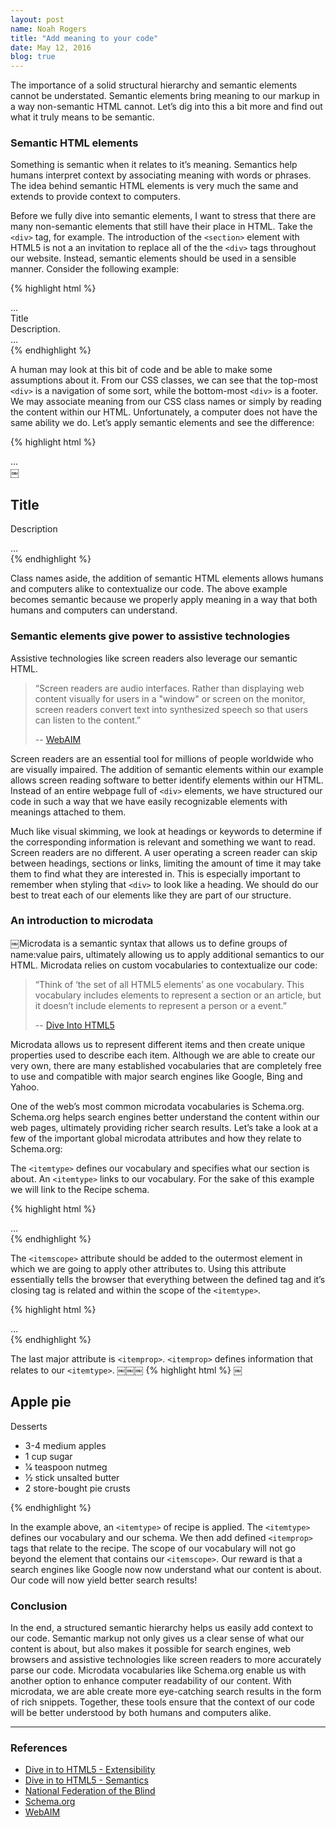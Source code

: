 ```yaml
---
layout: post
name: Noah Rogers
title: "Add meaning to your code"
date: May 12, 2016
blog: true
---
```


The importance of a solid structural hierarchy and semantic elements cannot be understated. Semantic elements bring meaning to our markup in a way non-semantic HTML cannot. Let’s dig into this a bit more and find out what it truly means to be semantic.

### Semantic HTML elements
Something is semantic when it relates to it’s meaning. Semantics help humans interpret context by associating meaning with words or phrases. The idea behind semantic HTML elements is very much the same and extends to provide context to computers.

Before we fully dive into semantic elements, I want to stress that there are many non-semantic elements that still have their place in HTML. Take the `<div>` tag, for example. The introduction of the `<section>` element with HTML5 is not a an invitation to replace all of the the `<div>` tags throughout our website. Instead, semantic elements should be used in a sensible manner. Consider the following example:

{% highlight html %}
<div class="navigation"> ... </div>
  <div class="section">
    <div class="section-title">Title</div>
    <div class="description">Description.</div>
  </div>
<div class="footer"> ... </div>
{% endhighlight %}

A human may look at this bit of code and be able to make some assumptions about it. From our CSS classes, we can see that the top-most `<div>` is a navigation of some sort, while the bottom-most `<div>` is a footer. We may associate meaning from our CSS class names or simply by reading the content within our HTML. Unfortunately, a computer does not have the same ability we do. Let’s apply semantic elements and see the difference:

{% highlight html %}
<nav> ... </nav>
  ￼<section>
    <h1>Title</h1>
    <p>Description</p>
  </section>
<footer> ... </footer>
{% endhighlight %}

Class names aside, the addition of semantic HTML elements allows humans and computers alike to contextualize our code. The above example becomes semantic because we properly apply meaning in a way that both humans and computers can understand.

### Semantic elements give power to assistive technologies
Assistive technologies like screen readers also leverage our semantic HTML.

> “Screen readers are audio interfaces. Rather than displaying web content visually for users in a "window" or screen on the monitor, screen readers convert text into synthesized speech so that users can listen to the content.”
>
> -- [WebAIM](http://www.webaim.org/techniques/screenreader)
​

Screen readers are an essential tool for millions of people worldwide who are visually impaired. The addition of semantic elements within our example allows screen reading software to better identify elements within our HTML. Instead of an entire webpage full of `<div>` elements, we have structured our code in such a way that we have easily recognizable elements with meanings attached to them.

Much like visual skimming, we look at headings or keywords to determine if the corresponding information is relevant and something we want to read. Screen readers are no different. A user operating a screen reader can skip between headings, sections or links, limiting the amount of time it may take them to find what they are interested in. This is especially important to remember when styling that `<div>` to look like a heading. We should do our best to treat each of our elements like they are part of our structure.

### An introduction to microdata
￼Microdata is a semantic syntax that allows us to define groups of name:value pairs, ultimately allowing us to apply additional semantics to our HTML. Microdata relies on custom vocabularies to contextualize our code:

> “Think of ‘the set of all HTML5 elements’ as one vocabulary. This vocabulary includes elements to represent a section or an article, but it doesn’t include elements to represent a person or a event.”
>
> -- [Dive Into HTML5](http://www.diveintohtml5.info/extensibility.html)

Microdata allows us to represent different items and then create unique properties used to describe each item. Although we are able to create our very own, there are many established vocabularies that are completely free to use and compatible with major search engines like Google, Bing and Yahoo.

One of the web’s most common microdata vocabularies is Schema.org. Schema.org helps search engines better understand the content within our web pages, ultimately providing richer search results. Let’s take a look at a few of the important global microdata attributes and how they relate to Schema.org:

The `<itemtype>` defines our vocabulary and specifies what our section is about. An `<itemtype>` links to our vocabulary. For the sake of this example we will link to the Recipe schema.

{% highlight html %}
<section itemtype="h​ttp://schema.org/Recipe"​> ... </section>
{% endhighlight %}

The `<itemscope>` attribute should be added to the outermost element in which we are going to apply other attributes to. Using this attribute essentially tells the browser that everything between the defined tag and it’s closing tag is related and within the scope of the `<itemtype>`.

{% highlight html %}
<section itemscope itemtype="h​ttp://schema.org/Recipe"​> ... </section>
{% endhighlight %}

The last major attribute is `<itemprop>`. `<itemprop>` defines information that relates to our `<itemtype>`.
￼￼￼
{% highlight html %}
￼<section itemscope itemtype="http://schema.org/Recipe">
  <h1 itemprop="name">Apple pie</h1>
  <p itemprop="recipeCategory">Desserts</p>
  <ul>
    <li itemprop="recipeIngredient">3-4 medium apples</li>
    <li itemprop="recipeIngredient">1 cup sugar</li>
    <li itemprop="recipeIngredient">1⁄4 teaspoon nutmeg</li>
    <li itemprop="recipeIngredient">1⁄2 stick unsalted butter</li>
    <li itemprop="recipeIngredient">2 store-bought pie crusts</li>
  </ul>
</section>
{% endhighlight %}

In the example above, an `<itemtype>` of recipe is applied. The `<itemtype>` defines our vocabulary and our schema. We then add defined `<itemprop>` tags that relate to the recipe. The scope of our vocabulary will not go beyond the element that contains our `<itemscope>`. Our reward is that a search engines like Google now now understand what our content is about. Our code will now yield better search results!

### Conclusion
In the end, a structured semantic hierarchy helps us easily add context to our code. Semantic markup not only gives us a clear sense of what our content is about, but also makes it possible for search engines, web browsers and assistive technologies like screen readers to more accurately parse our code. Microdata vocabularies like Schema.org enable us with another option to enhance computer readability of our content. With microdata, we are able create more eye-catching search results in the form of rich snippets. Together, these tools ensure that the context of our code will be better understood by both humans and computers alike.

---

### References
* [Dive in to HTML5 - Extensibility](http://diveintohtml5.info/extensibility.html)
* [Dive in to HTML5 - Semantics](http://diveintohtml5.info/semantics.html)
* [National Federation of the Blind](https://nfb.org/blindness-statistics)
* [Schema.org](https://schema.org/)
* [WebAIM](http://webaim.org/techniques/screenreader/)
